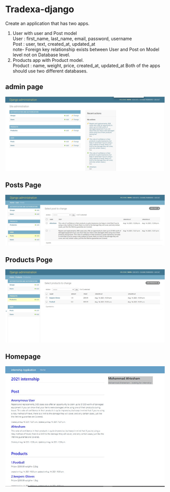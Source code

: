 # Tradexa-django
Create an application that has two apps.  
1. User with user and Post model     
 User : first_name, last_name, email, password, username     
 Post : user, text, created_at, updated_at    
note- Foreign key relationship exists between User and Post on Model level not on Database level. 
2. Products app with Product model.     
 Product : name, weight, price, created_at, updated_at  Both of the apps should use two different databases.


## admin page
<img src="pic/admin.jpg" > 

## Posts Page
<img src="pic/Post.jpg" > 

##  Products Poge
<img src="pic/Products.jpg" >

 ## Homepage
<img src="pic/homepage.jpg" >
